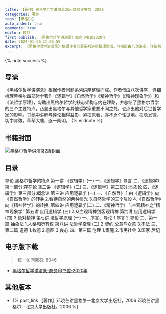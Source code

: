 ```yaml
---
title: 【著作】黑格尔哲学讲演录2版—商务印书馆，2020
categories: 著作
tags: [黑格尔]
auto_indent: true
comments: true
editor: 皎然
first_publish: 《黑格尔哲学讲演录》商务印书馆2020年
date: 2024-01-26 21:20:59
excerpt: 《黑格尔哲学讲演录》根据作者同题系列讲座整理而成。作者借由八次讲座，详细梳理黑格尔四部哲学著作《逻辑学》《自然哲学》《精神哲学》（《精神现象学》）和《法哲学原理》，勾勒出黑格尔哲学的核心架构与内在理路，并总结了黑格尔哲学的三个主要特点，凸显出黑格尔与其他哲学家重要不同之处，也点出他对后世哲学家的影响。书稿中讲解与评论相得益彰，紧扣原著，亦不乏个性见地。抉隐发微，切中肯綮。荦荦大端，逐一阐明。
---
```

{% note success %}
## 导读
《黑格尔哲学讲演录》根据作者同题系列讲座整理而成。作者借由八次讲座，详细梳理黑格尔四部哲学著作《逻辑学》《自然哲学》《精神哲学》（《精神现象学》）和《法哲学原理》，勾勒出黑格尔哲学的核心架构与内在理路，并总结了黑格尔哲学的三个主要特点，凸显出黑格尔与其他哲学家重要不同之处，也点出他对后世哲学家的影响。书稿中讲解与评论相得益彰，紧扣原著，亦不乏个性见地。抉隐发微，切中肯綮。荦荦大端，逐一阐明。
{% endnote %}
## 书籍封面
![黑格尔哲学讲演录2版封面](/images/黑格尔哲学讲演录2版封面.jpg)
## 目录
导论 黑格尔哲学的特点
第一讲 《逻辑学》(一)
一、《逻辑学》导言
二、《逻辑学》第一部分:存在论
第二讲 《逻辑学》(二)
三、《逻辑学》第二部分:本质论
四、《逻辑学》第三部分:概念论
第三讲 应用逻辑学 (一)
一、《自然哲》
1.由《逻辑学》向《自然哲学》的转换
2.看待自然的两种眼光
3.自然哲学的三个阶段
4.《自然哲学》向《精神哲学》的转换.
第四讲 应用逻辑学(二)
二、《精神哲学》
1.主观精神之“精神现象学”
第五讲 应用逻辑学 (三)
2.从主观精神到客观精神
第六讲 应用逻辑学(四)
3.绝对精神
第七讲 法哲学原理 (一)
一、序言、导论
1.序言
2.导论
二、第一篇 抽象法
1.人格和所有权
第八讲 法哲学原理 (二)
2.契约:公意与众意
3.不法
三、第二篇 道德
1.故意
2.意图
3.良心
四、第三篇 伦理
1.家庭
2.市民社会
3.国家
后记
## 电子版下载
> 统一访问密码: 8046

- [黑格尔哲学讲演录-商务印书馆-2020年](https://url92.ctfile.com/f/21466692-1013992585-6f2a3f?p=8046)

## 其他版本
- {% post_link 【著作】邓晓芒讲黑格尔—北京大学出版社，2006 邓晓芒讲黑格尔—北京大学出版社，2006 %}<br/>
